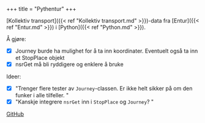 +++
title = "Pythentur"
+++

[Kollektiv transport]({{< ref "Kollektiv transport.md" >}})-data fra [Entur]({{< ref "Entur.md" >}}) i [Python]({{< ref "Python.md" >}}).

Å gjøre:
- [x] Journey burde ha mulighet for å ta inn koordinater. Eventuelt også ta inn et StopPlace objekt
- [x] nsrGet må bli ryddigere og enklere å bruke

Ideer:
- [x] "Trenger flere tester av `Journey`-classen. Er ikke helt sikker på om den funker i alle tilfeller. "
- [x] "Kanskje integrere `nsrGet` inn i `StopPlace` og `Journey`? "

[GitHub](https://github.com/kmaasrud/pythentur) 

